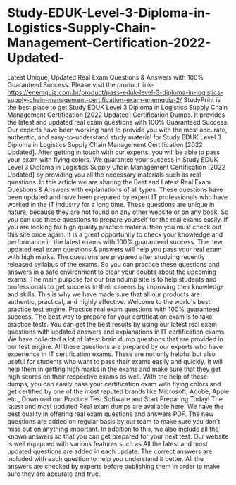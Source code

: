 # Study-EDUK-Level-3-Diploma-in-Logistics-Supply-Chain-Management-Certification-2022-Updated-
Latest Unique, Updated Real Exam Questions &amp; Answers with 100% Guaranteed Success.  Please visit the product link- https://enemquiz.com.br/product/pass-eduk-level-3-diploma-in-logistics-supply-chain-management-certification-exam-enemquiz-2/  StudyPrint is the best place to get Study EDUK Level 3 Diploma in Logistics Supply Chain Management Certification [2022 Updated] Certification Dumps. It provides the latest and updated real exam questions with 100% Guaranteed Success. Our experts have been working hard to provide you with the most accurate, authentic, and easy-to-understand study material for Study EDUK Level 3 Diploma in Logistics Supply Chain Management Certification [2022 Updated]. After getting in touch with our experts, you will be able to pass your exam with flying colors. We guarantee your success in Study EDUK Level 3 Diploma in Logistics Supply Chain Management Certification [2022 Updated] by providing you all the necessary materials such as real questions.  In this article we are sharing the Best and Latest Real Exam Questions &amp; Answers with explanations of all types. These questions have been updated and have been prepared by expert IT professionals who have worked in the IT industry for a long time. These questions are unique in nature, because they are not found on any other website or on any book. So you can use these questions to prepare yourself for the real exams easily. If you are looking for high quality practice material then you must check out this site once again. It is a great opportunity to check your knowledge and performance in the latest exams with 100% guaranteed success. The new updated real exam questions &amp; answers will help you pass your real exam with high marks. The questions are prepared after studying recently released syllabus of the exams. So you can practice these questions and answers in a safe environment to clear your doubts about the upcoming exams. The main purpose for our braindump site is to help students and professionals to get success in their careers by improving their knowledge and skills. This is why we have made sure that all our products are authentic, practical, and highly effective.  Welcome to the world's best practice test engine. Practice real exam questions with 100% guaranteed success. The best way to prepare for your certification exam is to take practice tests. You can get the best results by using our latest real exam questions with updated answers and explanations in IT certification exams. We have collected a lot of latest brain dump questions that are provided in our test engine. All these questions are prepared by our experts who have experience in IT certification exams. These are not only helpful but also useful for students who want to pass their exams easily and quickly. It will help them in getting high marks in the exams and make sure that they get high scores on their respective exams as well. With the help of these dumps, you can easily pass your certification exam with flying colors and get certified by one of the most reputed brands like Microsoft, Adobe, Apple etc.,  Download our Practice Test Software and Start Preparing Today! The latest and most updated Real exam dumps are available here. We have the best quality in offering real exam questions and answers PDF. The new questions are added on regular basis by our team to make sure you don't miss out on anything important. In addition to this, we also include all the known answers so that you can get prepared for your next test. Our website is well equipped with various features such as All the latest and most updated questions are added in each update. The correct answers are included with each question to help you understand it better. All the answers are checked by experts before publishing them in order to make sure they are accurate and true.
